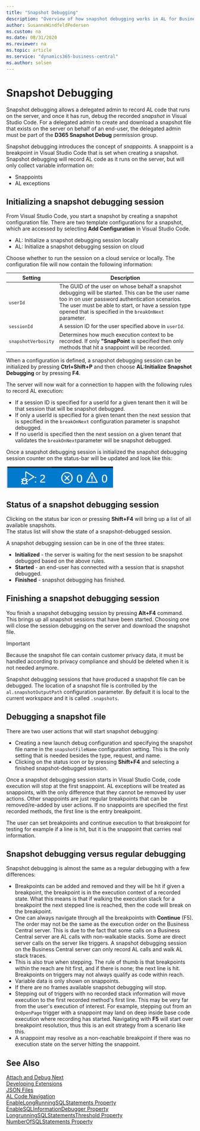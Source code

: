 ```yaml
---
title: "Snapshot Debugging"
description: "Overview of how snapshot debugging works in AL for Business Central"
author: SusanneWindfeldPedersen
ms.custom: na
ms.date: 08/31/2020
ms.reviewer: na
ms.topic: article
ms.service: "dynamics365-business-central"
ms.author: solsen
---
```


# Snapshot Debugging

Snapshot debugging allows a delegated admin to record AL code that runs on the server, and once it has run, debug the recorded *snapshot* in Visual Studio Code. For a delegated admin to create and download a snapshot file that exists on the server on behalf of an end-user, the delegated admin must be part of the **D365 Snapshot Debug** permission group.

Snapshot debugging introduces the concept of *snappoints*. A snappoint is a breakpoint in Visual Studio Code that is set when creating a snapshot. Snapshot debugging will record AL code as it runs on the server, but will only collect variable information on: 

- Snappoints 
- AL exceptions

## Initializing a snapshot debugging session

From Visual Studio Code, you start a snapshot by creating a snapshot configuration file. There are two template configurations for a snapshot, which are accessed by selecting **Add Configuration** in Visual Studio Code.

- AL: Initialize a snapshot debugging session locally 
- AL: Initialize a snapshot debugging session on cloud 

Choose whether to run the session on a cloud service or locally. The configuration file will now contain the following information: 

|Setting | Description |
|--------|-------------|
|`userId`| The GUID of the user on whose behalf a snapshot debugging will be started. This can be the user name too in on user password authentication scenarios. The user must be able to start, or have a session type opened that is specified in the `breakOnNext` parameter. |
|`sessionId`| A session ID for the user specified above in `userId`.|
|`snapshotVerbosity`| Determines how much execution context to be recorded. If only **"SnapPoint** is specified then only methods that hit a snappoint will be recorded.|

When a configuration is defined, a snapshot debugging session can be initialized by pressing **Ctrl+Shift+P** and then choose **AL:Initialize Snapshot Debugging** or by pressing **F4**. 

The server will now wait for a connection to happen with the following rules to record AL execution: 

- If a session ID is specified for a userId for a given tenant then it will be that session that will be snapshot debugged.
- If only a userId is specified for a given tenant then the next session that is specified in the `breakOnNext` configuration parameter is snapshot debugged. 
- If no userId is specified then the next session on a given tenant that validates the `breakOnNext`parameter will be snapshot debugged. 

Once a snapshot debugging session is initialized the snapshot debugging session counter on the status-bar will be updated and look like this:

![Snapshot Debugger](media/snapshotdebugger.png)

## Status of a snapshot debugging session

Clicking on the status bar icon or pressing **Shift+F4**  will bring up a list of all available snapshots.  
The status list will show the state of a snapshot-debugged session. 

A snapshot debugging session can be in one of the three states:

- **Initialized** - the server is waiting for the next session to be snapshot debugged based on the above rules. 
- **Started** - an end-user has connected with a session that is snapshot debugged. 
- **Finished** - snapshot debugging has finished. 

## Finishing a snapshot debugging session

You finish a snapshot debugging session by pressing **Alt+F4** command. This brings up all snapshot sessions that have been started. Choosing one will close the session debugging on the server and download the snapshot file. 

> [!IMPORTANT]  
> Because the snapshot file can contain customer privacy data, it must be handled according to privacy compliance and should be deleted when it is not needed anymore.

Snapshot debugging sessions that have produced a snapshot file can be debugged. The location of a snapshot file is controlled by the `al.snapshotOutputPath` configuration parameter. By default it is local to the current workspace and it is called `.snapshots`.

## Debugging a snapshot file 

There are two user actions that will start snapshot debugging:

- Creating a new launch debug configuration and specifying the snapshot file name in the `snapshotFileName` configuration setting. This is the only setting that is needed besides the type, request, and name. 
- Clicking on the status icon or by pressing **Shift+F4** and selecting a finished snapshot-debugged session. 

Once a snapshot debugging session starts in Visual Studio Code, code execution will stop at the first snappoint. AL exceptions will be treated as snappoints, with the only difference that they cannot be removed by user actions. Other snappoints are just regular breakpoints that can be removed/re-added by user actions. 
If no snappoints are specified the first recorded methods, the first line is the entry breakpoint. 

<!-- Which may be very far anything useful, since it could be  some complex code on the base app that was recorded as first. Thus in this version without snappoints not much use can be for the snapshot debugging data. -->

The user can set breakpoints and continue execution to that breakpoint for testing for example if a line is hit, but it is the snappoint that carries real information.

## Snapshot debugging versus regular debugging

Snapshot debugging is almost the same as a regular debugging with a few differences:

- Breakpoints can be added and removed and they will be hit if given a breakpoint, the breakpoint is in the execution context of a recorded state. What this means is that if walking the execution stack for a breakpoint the next stepped line is reached, then the code will break on the breakpoint. 
- One can always navigate through all the breakpoints with **Continue** (F5). The order may not be the same as the execution order on the Business Central server. This is due to the fact that some calls on a Business Central server are AL calls with non-walkable stacks. Some are direct server calls on the server like triggers. A snapshot debugging session on the Business Central server can only record AL calls and walk AL stack traces. 
- This is also true when stepping. The rule of thumb is that breakpoints within the reach are hit first, and if there is none; the next line is hit. Breakpoints on triggers may not always qualify as code within reach. 
- Variable data is only shown on snappoints. 
- If there are no frames available snapshot debugging will stop.
- Stepping out of triggers with no recorded stack information will move execution to the first recorded method's first line. This may be very far from the user's execution of interest. For example, stepping out from an `OnOpenPage` trigger with a snappoint may land on deep inside base code execution where recording has started. Navigating with **F5** will start over breakpoint resolution, thus this is an exit strategy from a scenario like this. 
- A snappoint may resolve as a non-reachable breakpoint if there was no execution state on the server hitting the snappoint.  
 
## See Also

[Attach and Debug Next](devenv-attach-debug-next.md)  
[Developing Extensions](devenv-dev-overview.md)  
[JSON Files](devenv-json-files.md)  
[AL Code Navigation](devenv-al-code-navigation.md)  
[EnableLongRunningSQLStatements Property](properties/devenv-enablelongrunningsqlstatements-property.md)  
[EnableSQLInformationDebugger Property](properties/devenv-enablesqlinformationdebugger-property.md)  
[LongrunningSQLStatementsThreshold Property](properties/devenv-longrunningsqlstatementsthreshold-property.md)  
[NumberOfSQLStatements Property](properties/devenv-numberofsqlstatements-property.md)  
